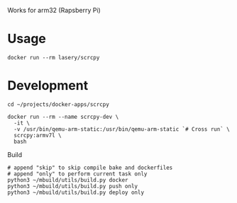 Works for arm32 (Rapsberry Pi)

# Usage
```
docker run --rm lasery/scrcpy
```

# Development
```
cd ~/projects/docker-apps/scrcpy

docker run --rm --name scrcpy-dev \
  -it \
  -v /usr/bin/qemu-arm-static:/usr/bin/qemu-arm-static `# Cross run` \
  scrcpy:armv7l \
  bash
```

Build
```
# append "skip" to skip compile bake and dockerfiles
# append "only" to perform current task only
python3 ~/mbuild/utils/build.py docker
python3 ~/mbuild/utils/build.py push only
python3 ~/mbuild/utils/build.py deploy only
```
